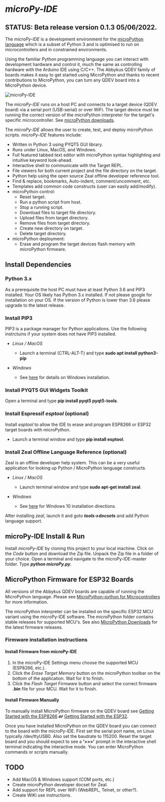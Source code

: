 # ***microPy-IDE***

## STATUS: Beta release version 0.1.3 05/06/2022.

The *microPy-IDE* is a development environment for the [microPython language](https://micropython.org/) which is a subset of Python 3 and is optimised to run on microcontrollers and in constrained environments. 

Using the familiar Python programming language you can interact with development hardware and control it, much the same as controlling hardware with the Arduino IDE using C/C++. The Abbykus QDEV family of boards makes it easy to get started using MicroPython and thanks to recent contributions to MicroPython, you can turn any QDEV board into a MicroPython device.

![microPy-IDE](https://user-images.githubusercontent.com/99380815/164956938-f6c2bf28-fce5-47aa-aed9-46462f1c6e61.png)

The *microPy-IDE* runs on a host PC and connects to a target device (QDEV board) via a serial port (USB-serial) or over WiFi. The target device must be running the correct version of the microPython interpreter for the target's specific microcontroller. See [microPython downloads](https://micropython.org/download/).

The *microPy-IDE* allows the user to create, test, and deploy microPython scripts. *microPy-IDE* features include:
- Written in Python 3 using PYQT5 GUI library.
- Runs under Linux, MacOS, and Windows.
- Full featured tabbed text editor with microPython syntax highlighting and intuitive keyword look-ahead.
- Interactive shell to communicate with the Target REPL.
- File viewers for both current project and the file directory on the target.
- Python help using the open source Zeal offline developer reference tool.
- Find & replace, bookmarks, Auto-indent, comment/uncomment, etc.
- Templates add common code constructs (user can easily add/modify).
- microPython control:
  - Reset target.
  - Run a python script from host.
  - Stop a running script.
  - Download files to target file directory.
  - Upload files from target directory.
  - Remove files from target directory.
  - Create new directory on target.
  - Delete target directory.
- microPython deployment:
  - Erase and program the target devices flash memory with microPython firmware.

## Install Dependencies

### Python 3.x
As a prerequisite the host PC must have at least Python 3.6 and PIP3 installed. 
Your OS likely has Python 3.x installed. If not please google for installation on your OS.
If the version of Python is lower than 3.6 please upgrade to the latest release.

### Install PIP3
PIP3 is a package manager for Python applications. Use the following instrctuins if your system does not have PIP3 installed.
- *Linux / MacOS*
  - Launch a terminal (CTRL-ALT-T) and type **sudo apt install python3-pip**

- *Windows*
  - See [here](https://stackoverflow.com/questions/70727436/how-to-install-pip3-on-windows-10) for details on Windows installation.

### Install PYQT5 GUI Widgets Toolkit
Open a terminal and type **pip install pyqt5 pyqt5-tools**.

### Install Espressif *esptool* (optional)
Install *esptool* to allow the IDE to erase and program ESP8266 or ESP32 target boards with microPython. 

- Launch a terminal window and type **pip install esptool**.

### Install Zeal Offline Language Reference (optional)
Zeal is an offline developer help system. This can be a very useful application for looking up Python / MicroPython language constructs.
- *Linux / MacOS*
  - Launch terminal window and type **sudo apt-get install zeal**.

- *Windows*
  - See [here](https://zealdocs.org/download.html) for Windows 10 installation directions.

After installing *zeal*, launch it and goto ***tools->docsets*** and add Python language support.

## microPy-IDE Install & Run
Install *microPy-IDE* by cloning this project to your local machine. Click on the *Code* button and download the Zip file.
Unpack the Zip file in a folder of your choice.
Open a terminal and navigate to the microPy-IDE-master folder.
Type ***python microPy.py***.

## MicroPython Firmware for ESP32 Boards
All versions of the Abbykus QDEV boards are capable of running the MicroPython language. 
Please see [MicroPython-python for Microcontrollers](https://micropython.org/) for more information.

The microPython interpreter can be installed on the specific ESP32 MCU variant using the microPy-IDE software. 
The microPython folder contains stable releases for supported MCU's. See also [MicroPython Downloads](https://micropython.org/download/) for the latest firmware releases.

### Firmware installation instructions

#### Install Firmware from microPy-IDE
1) In the microPy-IDE Settings menu choose the supported MCU (ESP8266, etc.).
2) Click the *Erase Target Memory* button on the microPython toolbar on the bottom of the application. Wait for it to finish.
3) Click the *Flash Target Firmware* button and select the correct firmware **.bin** file for your MCU. Wait for it to finish.

#### Install Firmware Manually
To manually install MicroPython firmware on the QDEV board see [Getting Started with the ESP8266](https://docs.micropython.org/en/latest/esp8266/tutorial/intro.html#intro) ***or*** [Getting Started with the ESP32](https://docs.micropython.org/en/latest/esp32/tutorial/intro.html#esp32-intro).

Once you have installed MicroPython on the QDEV board you can connect to the board with the microPy-IDE. 
First set the serial port name, on Linux typically /dev/ttyUSB0. Also set the baudrate to 115200.
Reset the target board and you should expect to see a **'>>>'** prompt in the interactive shell terminal indicating the interactive mode. You can enter MicroPython commands or scripts manually.

## TODO
- Add MacOS & Windows support (COM ports, etc.)
- Create microPython developer docset for Zeal.
- Add support for REPL over WiFi (WebREPL, Telnet, or other?).
- Create WiKi use instructions.






